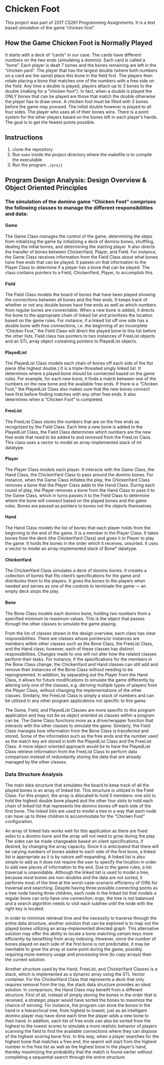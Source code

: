 # Chicken Foot
This project was part of 2017 CS261 Programming Assignments. It is a text based simulation of the game “chicken foot”.  

## How the Game Chicken Foot is Normally Played
It starts with a deck of “cards” in our case. The cards have different numbers on the two ends (simulating a domino). Each card is called a “bone”. Each player is dealt 7 bones and the bones remaining are left in the “chicken yard”. The player that has the largest double (where both numbers on a card are the same) place this bone in the field first. The players then rotate placing a bone that matches one of the numbers with a free side on the field. Any time a double is played, players attach up to 3 bones to the double (making for a “chicken foot”). In fact, when a double is played the ONLY bones that can be played are those that match the double otherwise the player has to draw once. A chicken foot must be filled with 3 bones before the game may proceed. The initial double however is played to all four sides. The player who uses all of their bones wins. There is a point system for the other players based on the bones left in each player’s hands. The goal is to get the fewest points possible.

## Instructions

1. clone the repository
2. Run `make` inside the project directory where the makefile is to compile the executable
3. Run the program `./proj1`

## Program Design Analysis: Design Overview & Object Oriented Principles

### The simulation of the domino game “Chicken Foot” comprises the following classes to manage the different responsibilities and data:

#### Game

The Game Class manages the control of the game, determining the steps from initializing the game by initializing a deck of domino bones, shuffling, dealing the initial bones, and determining the starting player. It also directs the transfer of bones between ChickenYard, Player, and Field. For instance, the Game Class receives information from the Field Class about what bones have free ends that can be played. It passes on that information to the Player Class to determine if a player has a bone that can be played. The class contains pointers to a Field, ChickenYard, Player, to accomplish this.

#### Field
The Field Class models the board of bones that have been played showing the connections between all bones and the free ends. It keeps track of whether or not any double bones have free ends as well as which numbers from regular bones are connectable. When a new bone is added, it directs the bone to the appropriate chain of linked list and prioritizes the location based on the game rules. For instance, if a linked list off one side has a double bone with free connections, i.e. the beginning of an incomplete “Chicken Foot,” the Field Class will direct the played bone to this list before the other lists. Field class has pointers to two instances of FreeList objects and an STL array object containing pointers to PlayedList objects.

#### PlayedList

The PlayedList Class models each chain of bones off each side of the fist piece (the highest double.) It is a triple-threaded singly linked list. It determines where a played bone should be connected based on the game rules. For example, for each new bone, it finds a match between one of the numbers on the new bone and the available free ends. If there is a “Chicken Foot,” the PlayedList Class also makes sure that the new bones connect here first before finding matches with any other free ends. It also determines when a “Chicken Foot” is completed.

#### FreeList
The FreeList Class stores the numbers that are on the free ends as recognized by the Field Class. Each time a new bone is added to the PlayedList Class, the Field Class determines which numbers are the new free ends that need to be added to and removed from the FreeList Class. This class uses a vector to model an array-implemented stack of int datatype. 

#### Player
The Player Class models each player. It interacts with the Game Class, the Hand Class, the ChickenYard Class to pass around the domino bones. For instance, when the Game Class initiates the play, the ChickenYard Class removes a bone that the Player Class adds to the Hand Class. During each round of play, the Player removes a bone from the Hand Class to pass it to the Game Class, which in turns passes it to the Field Class to determine where the bone will connect based on the played bones and the game rules. Bones are passed as pointers to bones not the objects themselves.

#### Hand
The Hand Class models the list of bones that each player holds from the beginning to the end of the game. It is a member in the Player Class. It takes bones from the deck (the ChickenYard Class) and gives it to Player to play the game. It holds the bones in the order which it receives, unsorted. It uses a vector to model an array-implemented stack of Bone* datatype.

#### ChickenYard
The ChickenYard Class simulates a deck of domino bones. It creates a collection of bones that fits client’s specifications for the game and distributes them to the players. It gives the bones to the players when needed and serves as one of the controls to terminate the game — an empty deck stops the play. 

#### Bone
The Bone Class models each domino bone, holding two numbers from a specified minimum to maximum values. This is the object that passes through the other classes to simulate the game playing.

From the list of classes shown in the design overview, each class has clear responsibilities. There are classes whose pointers/or instances are members within other classes such as the Bone Class, the FreeList Class, and the Hand class; however, each of these classes has distinct responsibilities. Changes made to one will not alter how the related classes perform their tasks. For instance, if the specifications for the members in the Bone Class change, the ChickenYard and Hand classes can still add and remove their instances of the Bone Class without needing to be reprogrammed. In addition, by separating out the Player from the Hand Class, it allows for future modifications to simulate the game differently by altering only one of the classes, e.g. deriving multiple types of players from the Player Class, without changing the implementations of the other classes. Similarly, the FreeList Class is simply a stack of numbers and can be utilized in any other program applications not specific to this game. 

The Game, Field, and PlayedList Classes are more specific to this program application and may not be as object oriented as classes within a program can be. The Game Class functions more as a driver/wrapper function that interacts with the other classes to simulate the game. Similarly, the Field Class manages how information from the Bone Class is transferred and stored. Some of the information such as the free ends and the number used as the match key are stored in both the PlayedList Class and the FreeList Class. A more object oriented approach would be to have the PlayedList Class retrieve information from the FreeList Class to perform data comparison instead of redundantly storing the data that are already managed by the other classes. 

### Data Structure Analysis
	
The main data structure that simulates the board to keep track of all the played bones is an array of linked list. This structure is utilized in the Field Class. For this project, the array is allocated to hold 5 members: one slot to hold the highest double bone played and the other four slots to hold each chain of linked list that represents the domino bones off each side of the first bone. The linked lists are used to model a tree in a way that each node can have up to three children to accommodate for the “Chicken Foot” configuration.  

An array of linked lists works well for this application as there are fixed sides to a domino bone and the array will not need to grow during the play. The sides can be made changeable based on client specifications, if desired, by changing the array capacity. Since it is anticipated that there will be varying numbers of bones added to each side of the first bone, a linked list is appropriate as it is by nature self-expanding. A linked list is also simple to add as it does not require the user to specify the location in order to add new pieces of information to the end. Due to the game rules, a list traversal is unavoidable. Although the linked list is used to model a tree, because most bones are non-doubles and the data are not sorted, it performs most of the time at the worst-case-scenario efficiency of O(N) for traversal and searching. Despite having three possible connecting points as a tree node having three children, each node in the linked list that models a regular bone can only have one connection; ergo, the tree is not balanced and a search algorithm needs to visit each subtree until the node with the right key is located.

In order to minimize retrieval time and the necessity to traverse through the entire data structure, another solution that can be explored is to map out the played bones utilizing an array-implemented directed graph. This alternative solution may offer the ability to locate a bone matching certain keys more efficiently by benefiting from array indexing. However, since the number of bones played on each side of the first bone is not predictable, it may be inevitable to grow the array at some point during the game, possibly requiring more memory usage and processing time (to copy arrays) than the current solution.

Another structure used by the Hand, FreeList, and ChickenYard Classes is a stack, which is implemented as a dynamic array using the STL Vector container. For the ChickenYard Class that represents a deck that only requires removal from the top, the stack data structure provides an ideal solution. In comparison, the Hand Class may benefit from a different structure. First of all, instead of simply storing the bones in the order that is received, a strategic player would have sorted the bones to maximize the chance of winning. For instance, the program can store the bones in the hand in a hierarchical tree, from highest to lowest, just as an intelligent domino player may have done each time the player adds a new bone to their hand. In addition, each list of free ends can also be sorted from the highest to the lowest scores to simulate a more realistic behavior of players scanning the field to find the available connections where they can dispose of the highest-scoring bone first. In this way, when a player searches for the highest bone that matches a free end, the search will start from the highest number in the free list as well as the highest bone in the player’s hand, thereby maximizing the probability that the match is found earlier without completing a sequential search through the entire structure.

